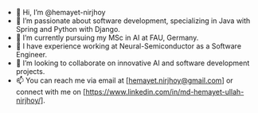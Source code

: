 - 👋 Hi, I’m @hemayet-nirjhoy  
- 👀 I’m passionate about software development, specializing in Java with Spring and Python with Django.  
- 🌱 I’m currently pursuing my MSc in AI at FAU, Germany.  
- 💼 I have experience working at Neural-Semiconductor as a Software Engineer.  
- 💞️ I’m looking to collaborate on innovative AI and software development projects.  
- 📫 You can reach me via email at [hemayet.nirjhoy@gmail.com] or connect with me on [https://www.linkedin.com/in/md-hemayet-ullah-nirjhoy/].  


<!---
hemayet-nirjhoy/hemayet-nirjhoy is a ✨ special ✨ repository because its `README.md` (this file) appears on your GitHub profile.
You can click the Preview link to take a look at your changes.
--->
